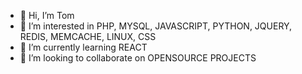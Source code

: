 - 👋 Hi, I’m Tom
- 👀 I’m interested in PHP, MYSQL, JAVASCRIPT, PYTHON, JQUERY, REDIS, MEMCACHE, LINUX, CSS
- 🌱 I’m currently learning REACT
- 💞️ I’m looking to collaborate on OPENSOURCE PROJECTS

<!---
MacHatter1/MacHatter1 is a ✨ special ✨ repository because its `README.md` (this file) appears on your GitHub profile.
You can click the Preview link to take a look at your changes.
--->
